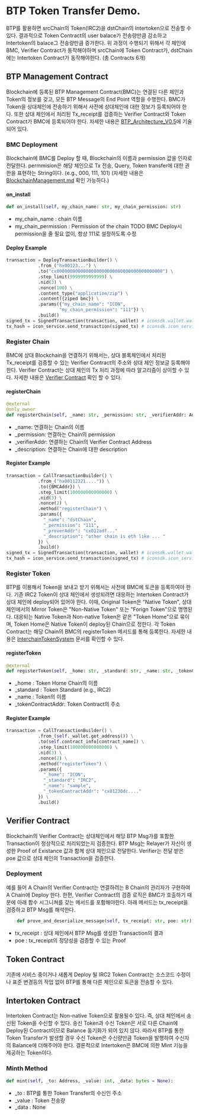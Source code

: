 # BTP Token Transfer Demo.

BTP를 활용하면 srcChain의 Token(IRC2)을 dstChain의 Intertoken으로 전송할 수 있다. 결과적으로 Token Contract의 user balace가 전송량만큼 감소하고 Intertoken의 balace그 전송량만큼 증가한다. 위 과정이 수행되기 위해서 각 체인에 BMC, Verifier Contract가 동작해야하며 srcChain에 Token Contract가, dstChain에는 Intertoken Contract가 동작해야한다. (총 Contracts 6개)


## BTP Management Contract

Blockchain에 등록된 BTP Management Contract(BMC)는 연결된 다른 체인과 Token의 정보를 갖고, 모든 BTP Message의 End Point 역할을 수행한다. BMC가 Token을 상대체인에 전송하기 위해서 사전에 상대체인에 대한 정보가 등록되어야 한다. 또한 상대 체인에서 처리된 Tx_receipt를 검증하는 Verifier Contract와 Token Contract가 BMC에 등록되어야 한다. 자세한 내용은 [BTP_Architecture_V0.5](docs/BTP_v0.5_Architecture.md)에 기술되어 있다.


### BMC Deployment
Blockchain에 BMC를 Deploy 할 때, Blockchain의 이름과 permission 값을 인자로 전달한다. permmision은 해당 체인으로 Tx 전송, Query, Token transfer에 대한 권한을 표현하는 String이다. (e.g., 000, 111, 101)
(자세한 내용은 [BlockchainManagement.md](docs/BMC/BlockchainManagement.md) 확인 가능하다.)

#### on_install

```python
def on_install(self, my_chain_name: str, my_chain_permission: str)
```

- my_chain_name : chain 이름
- my_chain_permission : Permission of the chain
TODO
BMC Deploy시 permission을 줄 필요 없이, 항상 111로 설정하도록 수정

 

#### Deploy Example

```python
transaction = DeployTransactionBuilder() \
            .from_("hx00123...") \
            .to("cx0000000000000000000000000000000000000000") \
            .step_limit(9999999999999) \
            .nid(3) \
            .nonce(100) \
            .content_type("application/zip") \
            .content({ziped bmc}) \
            .params({"my_chain_name": "ICON",
                    "my_chain_permission": "111"}) \
            .build()
signed_tx = SignedTransaction(transaction, wallet) # iconsdk.wallet.wallet.KeyWallet
tx_hash = icon_service.send_transaction(signed_tx) # iconsdk.icon_service.IconService

```



### Register Chain

BMC에 상대 Blockchain을 연결하기 위해서는, 상대 블록체인에서 처리된 Tx_receipt를 검증할 수 있는 Verifier Contract의 주소와 상대 체인 정보글 등록해야 한다. Verifier Contract는 상대 체인의 Tx 처리 과정에 따라 알고리즘이 상이할 수 있다. 자세한 내용은 [Verifier Contract](docs/BMC/BlockchainManagement.md) 확인 할 수 있다.

#### registerChain

```python
@external
@only_owner
def registerChain(self, _name: str, _permission: str, _verifierAddr: Address, _description: str)
```

- _name: 연결하는 Chain의 이름
- _permission: 연결하는 Chain의 permission
- _verifierAddr: 연결하는 Chain의 Verifier Contract Address
- _description: 연결하는 Chain에 대한 description



#### Register Example

```python
transaction = CallTransactionBuilder() \
            .from_("hx00112321....")) \
            .to({BMCAddr}) \
            .step_limit(100000000000000) \
            .nid(3) \
            .nonce(2) \
            .method("registerChain") \
            .params({
              "_name": "dstChain",
              "_permission": "111",
              "_proverAddr": "cx012adf..."
              "_description": "other chain is eth like ... "
            }) \
            .build()
signed_tx = SignedTransaction(transaction, wallet) # iconsdk.wallet.wallet.KeyWallet
tx_hash = icon_service.send_transaction(signed_tx) # iconsdk.icon_service.IconService
```



### Register Token

BTP를 이용해서 Token을 보내고 받기 위해서는 사전에 BMC에 토큰을 등록하여야 한다. 기존 IRC2 Token이 상대 체인에서 생성되려면 대응하는 Intertoken Contract가 상대 체인에 deploy되어 있어야 한다. 이때, Original Token은 "Native Token", 상대체인에서의 Mirror Token은 "Non-Native Token" 또는 "Forign Token"으로 명명된다. 대응되는 Native Token과 Non-native Token은 같은 "Token Home"으로 묶이며, Token Home은 Native Token이 deploy된 Chain으로 정한다. 각 Token Contract는 해당 Chain의 BMC의 registerToken 메서드를 통해 등록한다.
자세한 내용은 [InterchainTokenSystem](docs/token_kr.md) 문서를 확인할 수 있다.


#### registerToken

```python
@external
def registerToken(self, _home: str, _standard: str, _name: str, _tokenContractAddr: Address):
```

- _home : Token Home Chain의 이름
- _standard : Token Standard (e.g., IRC2)
- _name : Token의 이름
- _tokenContractAddr: Token Contract의 주소




#### Register Example

```python
transaction = CallTransactionBuilder() \
            .from_(self._wallet.get_address()) \
            .to(self.contract_info[contract_name]) \
            .step_limit(100000000000000) \
            .nid(3) \
            .nonce(2) \
            .method("registerToken") \
            .params({
              "_home": "ICON",
              "_standard": "IRC2",
              "_name": "sample",
              "_tokenContractAddr": "cx01230dc...."
            }) \
            .build()
```


## Verifier Contract

Blockchain의 Verifier Contract는 상대체인에서 해당 BTP Msg가를 포함한 Transaction이 정상적으로 처리되었는지 검증한다. BTP Msg는 Relayer가 자신이 생성한 Proof of Existance 값과 함께 상대 체인으로 전달한다. Verifier는 전달 받은 poe 값으로 상대 체인의 Transaction을 검증한다.


### Deployment

예를 들어 A Chain의 Verifier Contract는 연결하려는 B Chain의 관리자가 구현하여 A Chain에 Deploy 한다. 한편, Verifier Contract의 검증 로직은 BMC가 호출하기 때문에 아래 함수 시그니쳐를 갖는 메서드를 포함해야한다. 아래 메서드는 tx_receipt을 검증하고 BTP Msg를 해석한다.

```python
    def prove_and_deserialize_message(self, tx_receipt: str, poe: str) -> dict:
```

- tx_receipt : 상대 체인에서 BTP Msg를 생성한 Transaction의 결과
- poe : tx_receipt의 정당성을 검증할 수 있는 Proof



## Token Contract

기존에 서비스 중이거나 새롭게 Deploy 될 IRC2 Token Contract는 소스코드 수정이나 표준 변경등의 작업 없이 BTP를 통해 다른 체인으로 토큰을 전송할 수 있다.


## Intertoken Contract

Intertoken Contract는 Non-native Token으로 활용될수 있다. 즉, 상대 체인에서 송신된 Token을 수신할 수 있다. 송신 Token과 수신 Token은 서로 다른 Chain에 Deploy된 Contract이므로 Balance 동기화가 되어 있지 않다. 따라서 BTP를 통한 Token Transfer가 발생할 경우 수신 Token은 수신량만큼 Token을 발행하여 수신자의 Balance에 더해주어야 한다. 결론적으로 Intertoken은 BMC에 의한 Mint 기능을 제공하는 Token이다.


### Minth Method

```python
def mint(self, _to: Address, _value: int, _data: bytes = None):
```

- _to : BTP를 통한 Token Transfer의 수신인 주소
- _value : Token 전송량
- _data : None

















